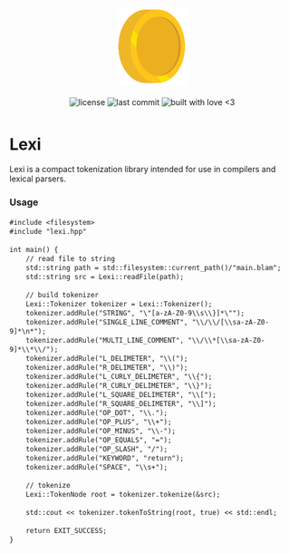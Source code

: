 <p align="center">
  <img alt="dream logo" src=".github/lexi.svg" style="width: 25%">   
</p>

<p align="center" style="height: 32px">
  <img align="middle" alt="license" src="https://img.shields.io/github/license/SwampPear/blam.svg">
  <img align="middle" alt="last commit" src="https://img.shields.io/github/last-commit/SwampPear/blam.svg">
  <img align="middle" style="height: 21px" alt="built with love <3" src="http://ForTheBadge.com/images/badges/built-with-love.svg">
</p>

# Lexi

Lexi is a compact tokenization library intended for use in compilers and
lexical parsers.

### Usage

```
#include <filesystem>
#include "lexi.hpp"

int main() {
    // read file to string
    std::string path = std::filesystem::current_path()/"main.blam";
    std::string src = Lexi::readFile(path);

    // build tokenizer
    Lexi::Tokenizer tokenizer = Lexi::Tokenizer();
    tokenizer.addRule("STRING", "\"[a-zA-Z0-9\\s\\}]*\"");
    tokenizer.addRule("SINGLE_LINE_COMMENT", "\\/\\/[\\sa-zA-Z0-9]*\n*");
    tokenizer.addRule("MULTI_LINE_COMMENT", "\\/\\*[\\sa-zA-Z0-9]*\\*\\/");
    tokenizer.addRule("L_DELIMETER", "\\(");
    tokenizer.addRule("R_DELIMETER", "\\)");
    tokenizer.addRule("L_CURLY_DELIMETER", "\\{");
    tokenizer.addRule("R_CURLY_DELIMETER", "\\}");
    tokenizer.addRule("L_SQUARE_DELIMETER", "\\[");
    tokenizer.addRule("R_SQUARE_DELIMETER", "\\]");
    tokenizer.addRule("OP_DOT", "\\.");
    tokenizer.addRule("OP_PLUS", "\\+");
    tokenizer.addRule("OP_MINUS", "\\-");
    tokenizer.addRule("OP_EQUALS", "=");
    tokenizer.addRule("OP_SLASH", "/");
    tokenizer.addRule("KEYWORD", "return");
    tokenizer.addRule("SPACE", "\\s+");
    
    // tokenize
    Lexi::TokenNode root = tokenizer.tokenize(&src);

    std::cout << tokenizer.tokenToString(root, true) << std::endl;

    return EXIT_SUCCESS;
}
```
